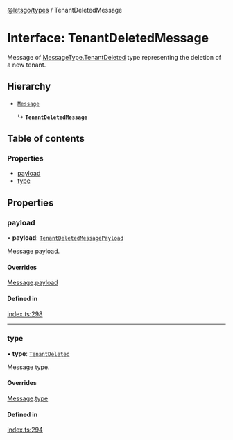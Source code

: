 [@letsgo/types](../README.md) / TenantDeletedMessage

# Interface: TenantDeletedMessage

Message of [MessageType.TenantDeleted](../enums/MessageType.md#tenantdeleted) type representing the deletion of a new tenant.

## Hierarchy

- [`Message`](Message.md)

  ↳ **`TenantDeletedMessage`**

## Table of contents

### Properties

- [payload](TenantDeletedMessage.md#payload)
- [type](TenantDeletedMessage.md#type)

## Properties

### payload

• **payload**: [`TenantDeletedMessagePayload`](TenantDeletedMessagePayload.md)

Message payload.

#### Overrides

[Message](Message.md).[payload](Message.md#payload)

#### Defined in

[index.ts:298](https://github.com/tjanczuk/letsgo/blob/d6c3e04/packages/types/src/index.ts#L298)

___

### type

• **type**: [`TenantDeleted`](../enums/MessageType.md#tenantdeleted)

Message type.

#### Overrides

[Message](Message.md).[type](Message.md#type)

#### Defined in

[index.ts:294](https://github.com/tjanczuk/letsgo/blob/d6c3e04/packages/types/src/index.ts#L294)
